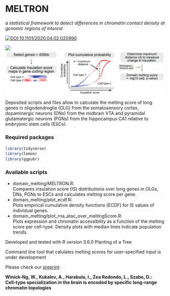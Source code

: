 # MELTRON 

_a statistical framework to detect differences in chromatin contact density at genomic regions of interest_

[![DOI:10.1101/2020.04.02.020990](http://img.shields.io/badge/DOI-10.1101/2020.04.02.020990-B31B1B.svg)](https://www.biorxiv.org/content/10.1101/2020.04.02.020990v1)

<img src="data/IS_gif.gif" width="400">

<img src="./data/meltron_pipeline.png" width="900">

Deposited scripts and files allow to calculate the melting score of long genes in oligodendroglia (OLG) from the somatosensory cortex, dopaminergic neurons (DNs) from the midbrain VTA and pyramidal glutamatergic neurons (PGNs) from the hippocampus CA1 relative to embryonic stem cells (ESCs).


### Required packages
```r
library(tidyverse)
library(lemon)
library(ggpubr)
```

### Available scripts
- domain_melting/MELTRON.R:   
   Compares insulation score (IS) distributions over long genes in OLGs, DNs, PGNs to ESCs and calculates melting score per gene.   
- domain_melting/plot_ecdf.R:  
   Plots empirical cumulative density functions (ECDF) for IS values of individual genes.   
- domain_melting/plot_rna_atac_over_meltingScore.R:  
   Plots expression and chromatin accessibility as a function of the melting score per cell-type. Density plots with median lines indicate population trends.   

Developed and tested with R version 3.6.0 Planting of a Tree

Command line tool that calulates melting scores for user-specified input is under development


Please check our [preprint](https://www.biorxiv.org/content/10.1101/2020.04.02.020990v1):

__Winick-Ng, W., Kukalev, A., Harabula, I., Zea Redondo, L., Szabo, D.:  
Cell-type specialization in the brain is encoded by specific long-range chromatin topologies__



